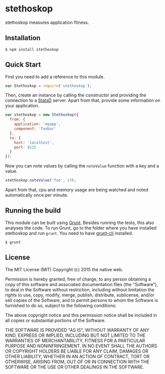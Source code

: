 # stethoskop

stethoskop measures application fitness.

## Installation

    $ npm install stethoskop

## Quick Start

First you need to add a reference to this module.

```javascript
var Stethoskop = require('stethoskop');
```

Then, create an instance by calling the constructor and providing the connection to a [StatsD](https://github.com/etsy/statsd) server. Apart from that, provide some information on your application.

```javascript
var stethoskop = new Stethoskop({
  from: {
    application: 'myapp',
    component: 'foobar'
  },
  to: {
    host: 'localhost',
    port: 8125
  }
});
```

Now you can note values by calling the `noteValue` function with a key and a value.

```javascript
stethoskop.noteValue('foo', 23);
```

Apart from that, cpu and memory usage are being watched and noted automatically once per minute.

## Running the build

This module can be built using [Grunt](http://gruntjs.com/). Besides running the tests, this also analyses the code. To run Grunt, go to the folder where you have installed stethoskop and run `grunt`. You need to have [grunt-cli](https://github.com/gruntjs/grunt-cli) installed.

    $ grunt

## License

The MIT License (MIT)
Copyright (c) 2015 the native web.

Permission is hereby granted, free of charge, to any person obtaining a copy of this software and associated documentation files (the "Software"), to deal in the Software without restriction, including without limitation the rights to use, copy, modify, merge, publish, distribute, sublicense, and/or sell copies of the Software, and to permit persons to whom the Software is furnished to do so, subject to the following conditions:

The above copyright notice and this permission notice shall be included in all copies or substantial portions of the Software.

THE SOFTWARE IS PROVIDED "AS IS", WITHOUT WARRANTY OF ANY KIND, EXPRESS OR IMPLIED, INCLUDING BUT NOT LIMITED TO THE WARRANTIES OF MERCHANTABILITY, FITNESS FOR A PARTICULAR PURPOSE AND NONINFRINGEMENT. IN NO EVENT SHALL THE AUTHORS OR COPYRIGHT HOLDERS BE LIABLE FOR ANY CLAIM, DAMAGES OR OTHER LIABILITY, WHETHER IN AN ACTION OF CONTRACT, TORT OR OTHERWISE, ARISING FROM, OUT OF OR IN CONNECTION WITH THE SOFTWARE OR THE USE OR OTHER DEALINGS IN THE SOFTWARE.
